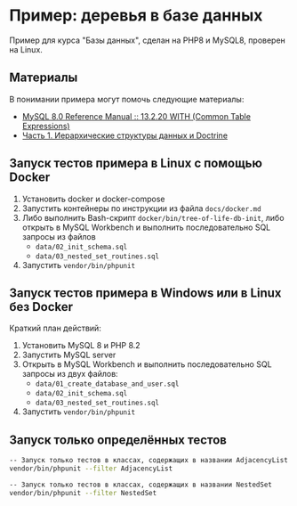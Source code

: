# Пример: деревья в базе данных

Пример для курса "Базы данных", сделан на PHP8 и MySQL8, проверен на Linux.

## Материалы

В понимании примера могут помочь следующие материалы:

- [MySQL 8.0 Reference Manual :: 13.2.20 WITH (Common Table Expressions)](https://dev.mysql.com/doc/refman/8.0/en/with.html#common-table-expressions-recursive)
- [Часть 1. Иерархические структуры данных и Doctrine](https://www.opennet.ru/docs/RUS/hierarchical_data/)

## Запуск тестов примера в Linux с помощью Docker

1. Установить docker и docker-compose
2. Запустить контейнеры по инструкции из файла `docs/docker.md`
3. Либо выполнить Bash-скрипт `docker/bin/tree-of-life-db-init`, либо открыть в MySQL Workbench и выполнить последовательно SQL запросы из файлов
    - `data/02_init_schema.sql`
    - `data/03_nested_set_routines.sql`
4. Запустить `vendor/bin/phpunit`

## Запуск тестов примера в Windows или в Linux без Docker

Краткий план действий:

1. Установить MySQL 8 и PHP 8.2
2. Запустить MySQL server
3. Открыть в MySQL Workbench и выполнить последовательно SQL запросы из двух файлов:
    - `data/01_create_database_and_user.sql`
    - `data/02_init_schema.sql`
    - `data/03_nested_set_routines.sql`
4. Запустить `vendor/bin/phpunit`

## Запуск только определённых тестов

```bash
-- Запуск только тестов в классах, содержащих в названии AdjacencyList
vendor/bin/phpunit --filter AdjacencyList

-- Запуск только тестов в классах, содержащих в названии NestedSet
vendor/bin/phpunit --filter NestedSet
```

